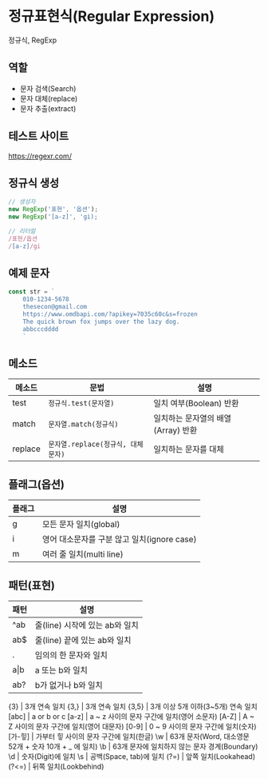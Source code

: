 # 정규표현식(Regular Expression)

정규식, RegExp

## 역할

- 문자 검색(Search)
- 문자 대체(replace)
- 문자 추출(extract)

## 테스트 사이트

https://regexr.com/

## 정규식 생성
```js
// 생성자
new RegExp('표현', '옵션');
new RegExp('[a-z]', 'gi);

// 리터럴
/표현/옵션
/[a-z]/gi
```


## 예제 문자

```js
const str = `
    010-1234-5678
    thesecon@gmail.com
    https://www.omdbapi.com/?apikey=7035c60c&s=frozen
    The quick brown fox jumps over the lazy dog.
    abbcccdddd
    `
```


## 메소드

메소드 | 문법 | 설명
--|--|--
test | `정규식.test(문자열)` | 일치 여부(Boolean) 반환
match | `문자열.match(정규식)` | 일치하는 문자열의 배열(Array) 반환
replace | `문자열.replace(정규식, 대체문자)` | 일치하는 문자를 대체


## 플래그(옵션)

플래그 | 설명
--|--
g | 모든 문자 일치(global)
i | 영어 대소문자를 구분 않고 일치(ignore case)
m | 여러 줄 일치(multi line)



## 패턴(표현)

패턴 | 설명
--|--
^ab | 줄(line) 시작에 있는 ab와 일치
ab$ | 줄(line) 끝에 있는 ab와 일치
. | 임의의 한 문자와 일치
a&verbar;b | a 또는 b와 일치
ab? | b가 없거나 b와 일치

{3} | 3개 연속 일치
{3,} | 3개 연속 일치
{3,5} | 3개 이상 5개 이하(3~5개) 연속 일치
[abc] | a or b or c
[a-z] | a ~ z 사이의 문자 구간에 일치(영어 소문자)
[A-Z] | A ~ Z 사이의 문자 구간에 일치(영어 대문자)
[0-9] | 0 ~ 9 사이의 문자 구간에 일치(숫자)
[가-힣] | 가부터 힣 사이의 문자 구간에 일치(한글)
\w | 63개 문자(Word, 대소영문 52개 + 숫자 10개 + _ 에 일치)
\b | 63개 문자에 일치하지 않는 문자 경계(Boundary)
\d | 숫자(Digit)에 일치
\s | 공백(Space, tab)에 일치
(?=) | 앞쪽 일치(Lookahead)
(?<=) | 뒤쪽 일치(Lookbehind)

